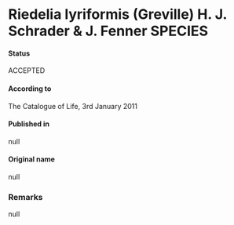 Riedelia lyriformis (Greville) H. J. Schrader & J. Fenner SPECIES
=======

#### Status
ACCEPTED

#### According to
The Catalogue of Life, 3rd January 2011

#### Published in
null

#### Original name
null

### Remarks
null